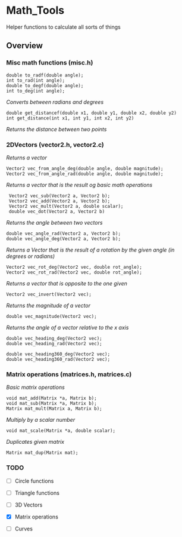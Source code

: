 # Math_Tools
Helper functions to calculate all sorts of things

## Overview

 ### Misc math functions (misc.h)
```
double to_radf(double angle);
int to_rad(int angle);
double to_degf(double angle);
int to_deg(int angle);
```

   *Converts between radians and degrees*

   ```
  double get_distancef(double x1, double y1, double x2, double y2)
  int get_distance(int x1, int y1, int x2, int y2)
  ```

  *Returns the distance between two points*

 ### 2DVectors (vector2.h, vector2.c)

  *Returns a vector*

 ```
Vector2 vec_from_angle_deg(double angle, double magnitude);
Vector2 vec_from_angle_rad(double angle, double magnitude);
```

*Returns a vector that is the result og basic math operations*

```
 Vector2 vec_sub(Vector2 a, Vector2 b);
 Vector2 vec_add(Vector2 a, Vector2 b);
 Vector2 vec_mult(Vector2 a, double scalar);
 double vec_dot(Vector2 a, Vector2 b)
 ```

*Returns the angle between two vectors*

```
double vec_angle_rad(Vector2 a, Vector2 b);
double vec_angle_deg(Vector2 a, Vector2 b);
 ```

*Returns a Vector that is the result of a rotation by the given angle (in degrees or radians)*

```
Vector2 vec_rot_deg(Vector2 vec, double rot_angle);
Vector2 vec_rot_rad(Vector2 vec, double rot_angle);
```

*Returns a vector that is opposite to the one given*
```
Vector2 vec_invert(Vector2 vec);
```

*Returns the magnitude of a vector*
```
double vec_magnitude(Vector2 vec);
```

*Returns the angle of a vector relative to the x axis*

```
double vec_heading_deg(Vector2 vec);
double vec_heading_rad(Vector2 vec);

double vec_heading360_deg(Vector2 vec);
double vec_heading360_rad(Vector2 vec);
```

### Matrix operations (matrices.h, matrices.c)

*Basic matrix operations*
```
void mat_add(Matrix *a, Matrix b);
void mat_sub(Matrix *a, Matrix b);
Matrix mat_mult(Matrix a, Matrix b);
```

*Multiply by a scalar number*
```
void mat_scale(Matrix *a, double scalar);
```

*Duplicates given matrix*
```
Matrix mat_dup(Matrix mat);
```

   ### TODO

   - [ ] Circle functions

   - [ ] Triangle functions

   - [ ] 3D Vectors

   - [x] Matrix operations
   
   - [ ] Curves


